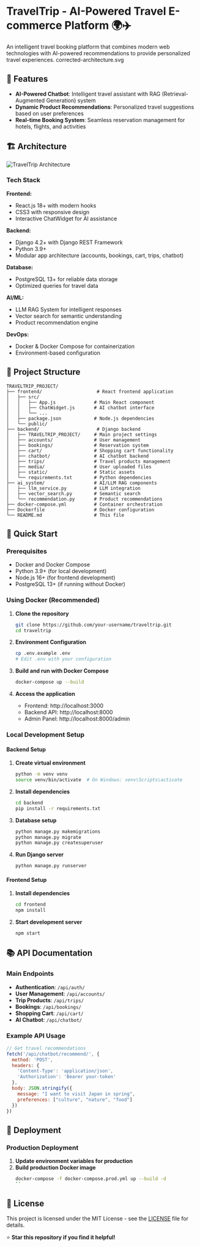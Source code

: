 # TravelTrip - AI-Powered Travel E-commerce Platform 🌍✈️

An intelligent travel booking platform that combines modern web technologies with AI-powered recommendations to provide personalized travel experiences.
corrected-architecture.svg
## 🚀 Features

- **AI-Powered Chatbot**: Intelligent travel assistant with RAG (Retrieval-Augmented Generation) system
- **Dynamic Product Recommendations**: Personalized travel suggestions based on user preferences
- **Real-time Booking System**: Seamless reservation management for hotels, flights, and activities

## 🏗️ Architecture

![TravelTrip Architecture](docs/architecture-diagram.svg)

### Tech Stack

**Frontend:**
- React.js 18+ with modern hooks
- CSS3 with responsive design
- Interactive ChatWidget for AI assistance

**Backend:**
- Django 4.2+ with Django REST Framework
- Python 3.9+
- Modular app architecture (accounts, bookings, cart, trips, chatbot)

**Database:**
- PostgreSQL 13+ for reliable data storage
- Optimized queries for travel data

**AI/ML:**
- LLM RAG System for intelligent responses
- Vector search for semantic understanding
- Product recommendation engine

**DevOps:**
- Docker & Docker Compose for containerization
- Environment-based configuration

## 📁 Project Structure

```
TRAVELTRIP_PROJECT/
├── frontend/                    # React frontend application
│   ├── src/
│   │   ├── App.js              # Main React component
│   │   ├── ChatWidget.js       # AI chatbot interface
│   │   └── ...
│   ├── package.json            # Node.js dependencies
│   └── public/
├── backend/                     # Django backend
│   ├── TRAVELTRIP_PROJECT/     # Main project settings
│   ├── accounts/               # User management
│   ├── bookings/               # Reservation system
│   ├── cart/                   # Shopping cart functionality
│   ├── chatbot/                # AI chatbot backend
│   ├── trips/                  # Travel products management
│   ├── media/                  # User uploaded files
│   ├── static/                 # Static assets
│   └── requirements.txt        # Python dependencies
├── ai_system/                  # AI/LLM RAG components
│   ├── llm_service.py          # LLM integration
│   ├── vector_search.py        # Semantic search
│   └── recommendation.py       # Product recommendations
├── docker-compose.yml          # Container orchestration
├── Dockerfile                  # Docker configuration
└── README.md                   # This file
```

## 🚀 Quick Start

### Prerequisites

- Docker and Docker Compose
- Python 3.9+ (for local development)
- Node.js 16+ (for frontend development)
- PostgreSQL 13+ (if running without Docker)

### Using Docker (Recommended)

1. **Clone the repository**
   ```bash
   git clone https://github.com/your-username/traveltrip.git
   cd traveltrip
   ```

2. **Environment Configuration**
   ```bash
   cp .env.example .env
   # Edit .env with your configuration
   ```

3. **Build and run with Docker Compose**
   ```bash
   docker-compose up --build
   ```

4. **Access the application**
   - Frontend: http://localhost:3000
   - Backend API: http://localhost:8000
   - Admin Panel: http://localhost:8000/admin

### Local Development Setup

#### Backend Setup

1. **Create virtual environment**
   ```bash
   python -m venv venv
   source venv/bin/activate  # On Windows: venv\Scripts\activate
   ```

2. **Install dependencies**
   ```bash
   cd backend
   pip install -r requirements.txt
   ```

3. **Database setup**
   ```bash
   python manage.py makemigrations
   python manage.py migrate
   python manage.py createsuperuser
   ```

4. **Run Django server**
   ```bash
   python manage.py runserver
   ```

#### Frontend Setup

1. **Install dependencies**
   ```bash
   cd frontend
   npm install
   ```

2. **Start development server**
   ```bash
   npm start
   ```

## 📚 API Documentation

### Main Endpoints

- **Authentication**: `/api/auth/`
- **User Management**: `/api/accounts/`
- **Trip Products**: `/api/trips/`
- **Bookings**: `/api/bookings/`
- **Shopping Cart**: `/api/cart/`
- **AI Chatbot**: `/api/chatbot/`

### Example API Usage

```javascript
// Get travel recommendations
fetch('/api/chatbot/recommend/', {
  method: 'POST',
  headers: {
    'Content-Type': 'application/json',
    'Authorization': 'Bearer your-token'
  },
  body: JSON.stringify({
    message: "I want to visit Japan in spring",
    preferences: ["culture", "nature", "food"]
  })
})
```

## 🚀 Deployment

### Production Deployment

1. **Update environment variables for production**
2. **Build production Docker image**
   ```bash
   docker-compose -f docker-compose.prod.yml up --build -d
   ``

## 📝 License

This project is licensed under the MIT License - see the [LICENSE](LICENSE) file for details.





⭐ **Star this repository if you find it helpful!**
